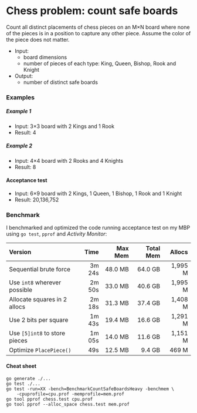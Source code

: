# Chess problem: count safe boards

Count all distinct placements of chess pieces on an M×N board where none of the pieces is in a position to capture any other piece. Assume the color of the piece does not matter.

- Input:
  - board dimensions
  - number of pieces of each type: King, Queen, Bishop, Rook and Knight
- Output:
  - number of distinct safe boards

### Examples

##### Example 1

- Input: 3×3 board with 2 Kings and 1 Rook
- Result: 4

##### Example 2

- Input: 4×4 board with 2 Rooks and 4 Knights
- Result: 8

#### Acceptance test

- Input: 6×9 board with 2 Kings, 1 Queen, 1 Bishop, 1 Rook and 1 Knight
- Result: 20,136,752

### Benchmark

I benchmarked and optimized the code running acceptance test on my MBP using `go test`, `pprof` and _Activity Monitor_:

| Version                       | Time   | Max Mem | Total Mem | Allocs  |
| :---------------------------- | -----: | ------: | --------: | ------: |
| Sequential brute force        | 3m 24s | 48.0 MB |   64.0 GB | 1,995 M |
| Use `int8` wherever possible  | 2m 50s | 33.0 MB |   40.6 GB | 1,995 M |
| Allocate squares in 2 allocs  | 2m 18s | 31.3 MB |   37.4 GB | 1,408 M |
| Use 2 bits per square         | 1m 43s | 19.4 MB |   16.6 GB | 1,291 M |
| Use `[5]int8` to store pieces | 1m 05s | 14.0 MB |   11.6 GB | 1,151 M |
| Optimize `PlacePiece()`       |    49s | 12.5 MB |    9.4 GB |   469 M |

#### Cheat sheet

```
go generate ./...
go test ./...
go test -run=XX -bench=BenchmarkCountSafeBoardsHeavy -benchmem \
    -cpuprofile=cpu.prof -memprofile=mem.prof
go tool pprof chess.test cpu.prof
go tool pprof --alloc_space chess.test mem.prof
```
